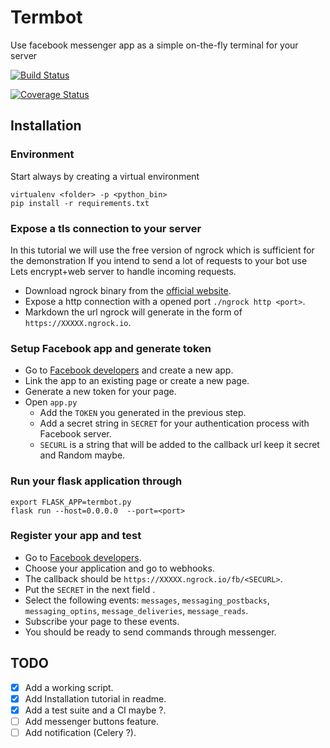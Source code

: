 # Termbot
Use facebook messenger app as a simple on-the-fly terminal for your server

[![Build Status](https://travis-ci.org/piratos/Termbot.svg?branch=master)](https://travis-ci.org/piratos/Termbot)

[![Coverage Status](https://coveralls.io/repos/github/piratos/Termbot/badge.svg?service=github)](https://coveralls.io/github/piratos/Termbot)

## Installation


### Environment
Start always by creating a virtual environment
```
virtualenv <folder> -p <python_bin>
pip install -r requirements.txt
```


### Expose a tls connection to your server
In this tutorial we will use the free version of ngrock which is sufficient for the demonstration
If you intend to send a lot of requests to your bot use Lets encrypt+web server to handle incoming requests.

* Download ngrock binary from the [official website](https://ngrok.com/download).
* Expose a http connection with a opened port `./ngrock http <port>`.
* Markdown the url ngrock will generate in the form of `https://XXXXX.ngrock.io`.


### Setup Facebook app and generate token
* Go to [Facebook developers](https://developers.facebook.com) and create a new app.
* Link the app to an existing page or create a new page.
* Generate a new token for your page.
* Open `app.py`
  * Add the `TOKEN` you generated in the previous step.
  * Add a secret string in `SECRET` for your authentication process with Facebook server.
  * `SECURL` is a string that will be added to the callback url keep it secret and Random maybe.

### Run your flask application through
```
export FLASK_APP=termbot.py
flask run --host=0.0.0.0  --port=<port>
```

### Register your app and test
* Go to [Facebook developers](https://developers.facebook.com).
* Choose your application and go to webhooks.
* The callback should be `https://XXXXX.ngrock.io/fb/<SECURL>`.
* Put the `SECRET` in the next field .
* Select the following events: `messages`, `messaging_postbacks`, `messaging_optins`, `message_deliveries`, `message_reads`.
* Subscribe your page to these events.
* You should be ready to send commands through messenger.


## TODO
- [x] Add a working script.
- [x] Add Installation tutorial in readme.
- [x] Add a test suite and a CI maybe ?.
- [ ] Add messenger buttons feature.
- [ ] Add notification (Celery ?).
